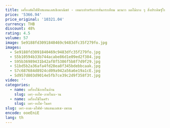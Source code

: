 ```yaml
---
title: เครื่องตัดไฟฟ้าสแตนเลสเชิงพาณิชย์ - เหมาะสําหรับการหั่นกระเทียม มะนาว ผลไม้บาง ๆ สิ่งประดิษฐ์ในครัวที่มีประโยชน์
price: '5366.94'
price_original: '10321.04'
currency: THB
discount: 48%
rating: 4.5
volume: 57
image: Se9188fd3091840469c9483dfc35f279fo.jpg
images:
  - Se9188fd3091840469c9483dfc35f279fo.jpg
  - S5b10594b33b744acabe86d1e09ed2f384.jpg
  - S95b36989431b42af8f5386f5b8f7d9f29.jpg
  - S1bd5b2a36afa4fd28ea8f345bdebbcaak.jpg
  - S7c687684d8924cd09a942a56a6e19a1cE.jpg
  - Sd957d803d9014e5fb7ce39c2d9f358f3t.jpg
video: ''
categories:
  - name: เครื่องใช้ภายในบ้าน
    slug: เคร-องใช-ภายในบ-าน
  - name: เครื่องใช้ในครัว
    slug: เคร-องใช-ในคร
slug: เคร-องต-ดไฟฟ-าสแตนเลสเช-งพาณ
encode: ooeEniE
lang: th
---
```

  